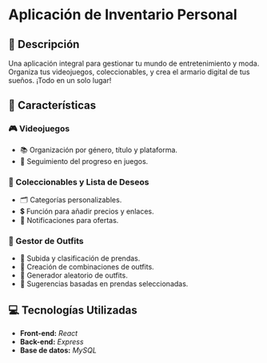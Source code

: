 # Aplicación de Inventario Personal

## 🌟 Descripción
Una aplicación integral para gestionar tu mundo de entretenimiento y moda. Organiza tus videojuegos, coleccionables, y crea el armario digital de tus sueños. ¡Todo en un solo lugar!

## 🚀 Características

### 🎮 Videojuegos
- 📚 Organización por género, título y plataforma.
- 🏅 Seguimiento del progreso en juegos.

### 🏺 Coleccionables y Lista de Deseos
- 🗂️ Categorías personalizables.
- 💲 Función para añadir precios y enlaces.
- 🔔 Notificaciones para ofertas.

### 👚 Gestor de Outfits
- 📸 Subida y clasificación de prendas.
- 🎨 Creación de combinaciones de outfits.
- 🎲 Generador aleatorio de outfits.
- 👗 Sugerencias basadas en prendas seleccionadas.

## 💻 Tecnologías Utilizadas
- **Front-end:** _React_
- **Back-end:** _Express_
- **Base de datos:** _MySQL_
